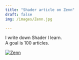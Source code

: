 ```yaml
---
title: "Shader article on Zenn"
draft: false
img: /images/Zenn.jpg

---
```


I write down Shader I learn.  
A goal is 100 articles.

[![Zenn](/images/Zenn.jpg)](https://zenn.dev/kento_o)

